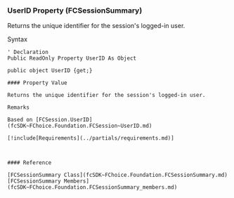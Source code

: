 ﻿### UserID Property (FCSessionSummary)

Returns the unique identifier for the session's logged-in user.

Syntax

```vbnet
' Declaration
Public ReadOnly Property UserID As Object

public object UserID {get;}

#### Property Value

Returns the unique identifier for the session's logged-in user.

Remarks

Based on [FCSession.UserID](fcSDK~FChoice.Foundation.FCSession~UserID.md)

[!include[Requirements](../partials/requirements.md)]



#### Reference

[FCSessionSummary Class](fcSDK~FChoice.Foundation.FCSessionSummary.md)  
[FCSessionSummary Members](fcSDK~FChoice.Foundation.FCSessionSummary_members.md)